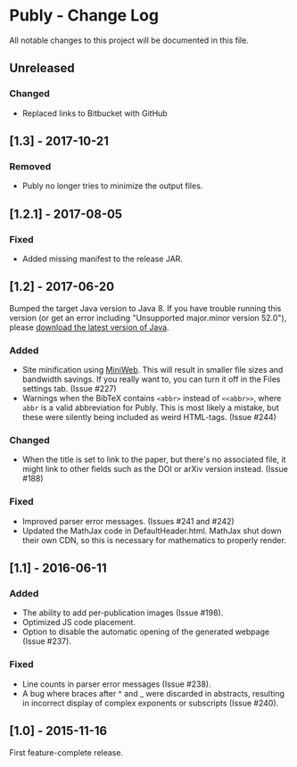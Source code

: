 # Publy - Change Log
All notable changes to this project will be documented in this file.

## Unreleased

### Changed
- Replaced links to Bitbucket with GitHub


## [1.3] - 2017-10-21

### Removed
- Publy no longer tries to minimize the output files.


## [1.2.1] - 2017-08-05

### Fixed
- Added missing manifest to the release JAR.


## [1.2] - 2017-06-20
Bumped the target Java version to Java 8. If you have trouble running this version (or get an error including "Unsupported major.minor version 52.0"), please [download the latest version of Java](https://www.java.com/).

### Added
- Site minification using [MiniWeb](https://bitbucket.org/Mangara/miniweb). This will result in smaller file sizes and bandwidth savings. If you really want to, you can turn it off in the Files settings tab. (Issue #227)
- Warnings when the BibTeX contains `<abbr>` instead of `<<abbr>>`, where `abbr` is a valid abbreviation for Publy. This is most likely a mistake, but these were silently being included as weird HTML-tags. (Issue #244)

### Changed
- When the title is set to link to the paper, but there's no associated file, it might link to other fields such as the DOI or arXiv version instead. (Issue #188)

### Fixed
- Improved parser error messages. (Issues #241 and #242)
- Updated the MathJax code in DefaultHeader.html. MathJax shut down their own CDN, so this is necessary for mathematics to properly render.


## [1.1] - 2016-06-11
### Added
- The ability to add per-publication images (Issue #198).
- Optimized JS code placement.
- Option to disable the automatic opening of the generated webpage (Issue #237).

### Fixed
- Line counts in parser error messages (Issue #238).
- A bug where braces after ^ and _ were discarded in abstracts, resulting in incorrect display of complex exponents or subscripts (Issue #240).


## [1.0] - 2015-11-16
First feature-complete release.
